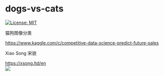 # dogs-vs-cats

[![License: MIT](https://img.shields.io/badge/License-MIT-green.svg)](https://opensource.org/licenses/MIT)

猫狗图像分类

https://www.kaggle.com/c/competitive-data-science-predict-future-sales

Xiao Song 宋骁

<https://xsong.ltd/en>     
[![](https://img.shields.io/badge/-Kaggle-20beff?style=flat-square&logo=Kaggle&logoColor=fff)](https://www.kaggle.com/rikdifos)



